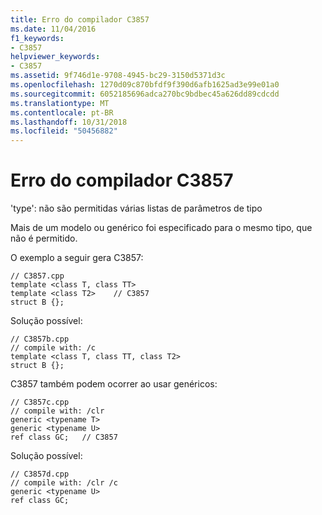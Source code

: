 ```yaml
---
title: Erro do compilador C3857
ms.date: 11/04/2016
f1_keywords:
- C3857
helpviewer_keywords:
- C3857
ms.assetid: 9f746d1e-9708-4945-bc29-3150d5371d3c
ms.openlocfilehash: 1270d09c870bfdf9f390d6afb1625ad3e99e01a0
ms.sourcegitcommit: 6052185696adca270bc9bdbec45a626dd89cdcdd
ms.translationtype: MT
ms.contentlocale: pt-BR
ms.lasthandoff: 10/31/2018
ms.locfileid: "50456882"
---
```

# <a name="compiler-error-c3857"></a>Erro do compilador C3857

'type': não são permitidas várias listas de parâmetros de tipo

Mais de um modelo ou genérico foi especificado para o mesmo tipo, que não é permitido.

O exemplo a seguir gera C3857:

```
// C3857.cpp
template <class T, class TT>
template <class T2>    // C3857
struct B {};
```

Solução possível:

```
// C3857b.cpp
// compile with: /c
template <class T, class TT, class T2>
struct B {};
```

C3857 também podem ocorrer ao usar genéricos:

```
// C3857c.cpp
// compile with: /clr
generic <typename T>
generic <typename U>
ref class GC;   // C3857
```

Solução possível:

```
// C3857d.cpp
// compile with: /clr /c
generic <typename U>
ref class GC;
```